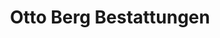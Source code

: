 ---
title: "Otto Berg Bestattungen"
url: /berlin/otto-berg-bestattungen-blankenburger-strasse/
shop: Bestattungen
---